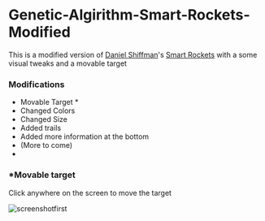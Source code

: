 # Genetic-Algirithm-Smart-Rockets-Modified

This is a modified version of [Daniel Shiffman](https://github.com/shiffman)'s [Smart Rockets](https://github.com/CodingTrain/website/tree/master/CodingChallenges/CC_029_SmartRockets/P5) with a some visual tweaks and a movable target

### Modifications

- Movable Target \*
- Changed Colors
- Changed Size
- Added trails
- Added more information at the bottom
- (More to come)
-

### \*Movable target

Click anywhere on the screen to move the target

![screenshotfirst](https://github.com/notnavpy/Genetic-Algirithm-Smart-Rockets-Modified/blob/master/screenshot.PNG)
